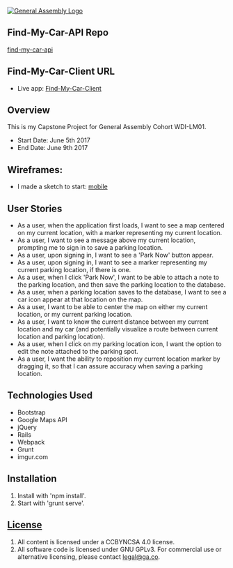 [![General Assembly Logo](https://camo.githubusercontent.com/1a91b05b8f4d44b5bbfb83abac2b0996d8e26c92/687474703a2f2f692e696d6775722e636f6d2f6b6538555354712e706e67)](https://generalassemb.ly/education/web-development-immersive)

## Find-My-Car-API Repo
[find-my-car-api](https://github.com/jkjellan/find-my-car-api)

## Find-My-Car-Client URL

- Live app: [Find-My-Car-Client](https://jkjellan.github.io/find-my-car-client/)

## Overview
This is my Capstone Project for General Assembly Cohort WDI-LM01.

- Start Date: June 5th 2017
- End Date:  June 9th 2017

## Wireframes:
- I made a sketch to start:  [mobile](http://i.imgur.com/ubkRHlP.jpg)

## User Stories
- As a user, when the application first loads, I want to see a map centered on my current location, with a marker representing my current location.
- As a user, I want to see a message above my current location, prompting me to sign in to save a parking location.
- As a user, upon signing in, I want to see a 'Park Now' button appear.
- As a user, upon signing in, I want to see a marker representing my current parking location, if there is one.
- As a user, when I click 'Park Now', I want to be able to attach a note to the parking location, and then save the parking location to the database.
- As a user, when a parking location saves to the database, I want to see a car icon appear at that location on the map.
- As a user, I want to be able to center the map on either my current location, or my current parking location.
- As a user, I want to know the current distance between my current location and my car (and potentially visualize a route between current location and parking location).
- As a user, when I click on my parking location icon, I want the option to edit the note attached to the parking spot.
- As a user, I want the ability to reposition my current location marker by dragging it, so that I can assure accuracy when saving a parking location.

## Technologies Used
- Bootstrap
- Google Maps API
- jQuery
- Rails
- Webpack
- Grunt
- imgur.com

## Installation

1. Install with 'npm install'.
2. Start with 'grunt serve'.

## [License](LICENSE)

1.  All content is licensed under a CC­BY­NC­SA 4.0 license.
1.  All software code is licensed under GNU GPLv3. For commercial use or
    alternative licensing, please contact legal@ga.co.
